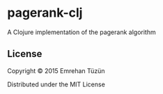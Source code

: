 # pagerank-clj

A Clojure implementation of the pagerank algorithm

## License

Copyright © 2015 Emrehan Tüzün

Distributed under the MIT License

